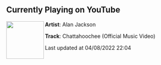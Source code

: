 ## Currently Playing on YouTube

[<img align="left" width="100" src="https://i.ytimg.com/vi/JW5UEW2kYvc/maxresdefault.jpg">](https://www.youtube.com/watch?v=JW5UEW2kYvc)

**Artist**: Alan Jackson 

**Track**: Chattahoochee (Official Music Video)

Last updated at 04/08/2022 22:04
